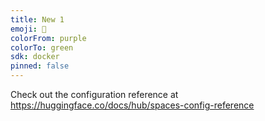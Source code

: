 ```yaml
---
title: New 1
emoji: 🦀
colorFrom: purple
colorTo: green
sdk: docker
pinned: false
---
```


Check out the configuration reference at https://huggingface.co/docs/hub/spaces-config-reference
